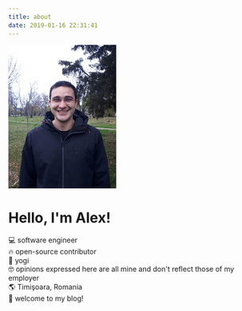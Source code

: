 ```yaml
---
title: about
date: 2019-01-16 22:31:41
---
```


![My picture](media/alex.jpg)

# Hello, I'm Alex! #

<span>&#128187;</span> software engineer  
<span>&#128293;</span> open-source contributor  
<span>&#129496;</span> yogi  
<span>&#129299;</span> opinions expressed here are all mine and don't reflect those of my employer  
<span>&#127758;</span> Timişoara, Romania   
<span>&#128640;</span> welcome to my blog!

